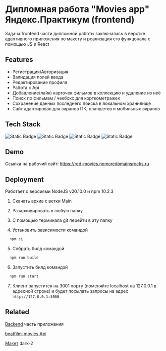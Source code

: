 
# Дипломная работа "Movies app" Яндекс.Практикум (frontend)

Задача frontend части дипломной работы заключалась в верстке адаптивного приложения по макету и реализация его функцонала с помощью JS и React


## Features

- Регистрация/Авторизация
- Валидация полей ввода
- Редактирование профиля
- Работа с Api
- Добавление(лайк) карточек фильмов в коллекцию и удаление из неё
- Поиск по фильмам / чекбокс для корткометражек
- Сохранение данных последнего поиска в локальном хранилище
- Сайт адаптирован для экранов ПК, планшетов и мобильных экранов


## Tech Stack

![Static Badge](https://img.shields.io/badge/HTML5-gray?style=for-the-badge&logo=HTML5)
![Static Badge](https://img.shields.io/badge/CSS3-black?style=for-the-badge&logo=CSS3&logoColor=%23fff&color=%23254BDD)
![Static Badge](https://img.shields.io/badge/JavaScript-black?style=for-the-badge&logo=JavaScript&logoColor=%23EFD81D&color=%23000)
![Static Badge](https://img.shields.io/badge/React-black?style=for-the-badge&logo=React)


## Demo

Ссылка на рабочий сайт: https://red-movies.nomoredomainsrocks.ru


## Deployment

Работает с версиями NodeJS v20.10.0 и npm 10.2.3

1) Скачать архив с ветки Main
2) Разархивировать в любую папку
3) С помощью терминала git перейти в эту папку

4) Установить зависимости командой
```bash
  npm ci
```
5) Собрать билд командой
```bash
  npm run build
```
6) Запустить билд командой
```bash
  npm run start
```
7) Клиент запустится на 3001 порту (поменяйте localhost на 127.0.0.1 в адресной строке) и будет посылать запросы на адрес `http://127.0.0.1:3000`


## Related

[Backend](https://github.com/Red-Handed-Guy/movies-explorer-api) часть приложения

[beatfilm-movies Api](https://api.nomoreparties.co/beatfilm-movies)

[Макет](https://www.figma.com/file/6FMWkB94wE7KTkcCgUXtnC/light-1?type=design&node-id=891-3857&mode=design&t=2o1n0jVrlmCiWxAF-0) dark-2 

